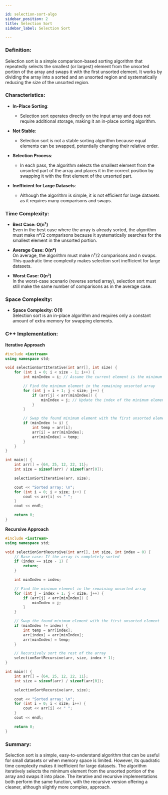 ```yaml
---

id: selection-sort-algo  
sidebar_position: 2  
title: Selection Sort  
sidebar_label: Selection Sort  

---
```


### Definition:

Selection sort is a simple comparison-based sorting algorithm that repeatedly selects the smallest (or largest) element from the unsorted portion of the array and swaps it with the first unsorted element. It works by dividing the array into a sorted and an unsorted region and systematically reducing the size of the unsorted region.

### Characteristics:

- **In-Place Sorting**:
  - Selection sort operates directly on the input array and does not require additional storage, making it an in-place sorting algorithm.

- **Not Stable**:
  - Selection sort is not a stable sorting algorithm because equal elements can be swapped, potentially changing their relative order.

- **Selection Process**:
  - In each pass, the algorithm selects the smallest element from the unsorted part of the array and places it in the correct position by swapping it with the first element of the unsorted part.

- **Inefficient for Large Datasets**:
  - Although the algorithm is simple, it is not efficient for large datasets as it requires many comparisons and swaps.

### Time Complexity:

- **Best Case: O(n²)**  
  Even in the best case where the array is already sorted, the algorithm must make n²/2 comparisons because it systematically searches for the smallest element in the unsorted portion.

- **Average Case: O(n²)**  
  On average, the algorithm must make n²/2 comparisons and n swaps. This quadratic time complexity makes selection sort inefficient for large datasets.

- **Worst Case: O(n²)**  
  In the worst-case scenario (reverse sorted array), selection sort must still make the same number of comparisons as in the average case.

### Space Complexity:

- **Space Complexity: O(1)**  
  Selection sort is an in-place algorithm and requires only a constant amount of extra memory for swapping elements.

### C++ Implementation:

**Iterative Approach**
```cpp
#include <iostream>
using namespace std;

void selectionSortIterative(int arr[], int size) {
    for (int i = 0; i < size - 1; i++) {
        int minIndex = i; // Assume the current element is the minimum

        // Find the minimum element in the remaining unsorted array
        for (int j = i + 1; j < size; j++) {
            if (arr[j] < arr[minIndex]) {
                minIndex = j; // Update the index of the minimum element
            }
        }

        // Swap the found minimum element with the first unsorted element
        if (minIndex != i) {
            int temp = arr[i];
            arr[i] = arr[minIndex];
            arr[minIndex] = temp;
        }
    }
}

int main() {
    int arr[] = {64, 25, 12, 22, 11};
    int size = sizeof(arr) / sizeof(arr[0]);

    selectionSortIterative(arr, size);

    cout << "Sorted array: \n";
    for (int i = 0; i < size; i++) {
        cout << arr[i] << " ";
    }
    cout << endl;

    return 0;
}
```

**Recursive Approach**
```cpp
#include <iostream>
using namespace std;

void selectionSortRecursive(int arr[], int size, int index = 0) {
    // Base case: If the array is completely sorted
    if (index == size - 1) {
        return;
    }

    int minIndex = index;

    // Find the minimum element in the remaining unsorted array
    for (int j = index + 1; j < size; j++) {
        if (arr[j] < arr[minIndex]) {
            minIndex = j;
        }
    }

    // Swap the found minimum element with the first unsorted element
    if (minIndex != index) {
        int temp = arr[index];
        arr[index] = arr[minIndex];
        arr[minIndex] = temp;
    }

    // Recursively sort the rest of the array
    selectionSortRecursive(arr, size, index + 1);
}

int main() {
    int arr[] = {64, 25, 12, 22, 11};
    int size = sizeof(arr) / sizeof(arr[0]);

    selectionSortRecursive(arr, size);

    cout << "Sorted array: \n";
    for (int i = 0; i < size; i++) {
        cout << arr[i] << " ";
    }
    cout << endl;

    return 0;
}
```

### Summary:

Selection sort is a simple, easy-to-understand algorithm that can be useful for small datasets or when memory space is limited. However, its quadratic time complexity makes it inefficient for large datasets. The algorithm iteratively selects the minimum element from the unsorted portion of the array and swaps it into place. The iterative and recursive implementations both perform the same function, with the recursive version offering a cleaner, although slightly more complex, approach.
